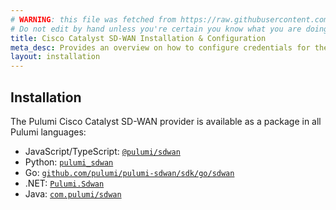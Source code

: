 ```yaml
---
# WARNING: this file was fetched from https://raw.githubusercontent.com/pulumi/pulumi-sdwan/v0.2.2/docs/installation-configuration.md
# Do not edit by hand unless you're certain you know what you are doing!
title: Cisco Catalyst SD-WAN Installation & Configuration
meta_desc: Provides an overview on how to configure credentials for the Pulumi Cisco Catalyst SD-WAN Provider.
layout: installation
---
```


## Installation

The Pulumi Cisco Catalyst SD-WAN provider is available as a package in all Pulumi languages:

* JavaScript/TypeScript: [`@pulumi/sdwan`](https://www.npmjs.com/package/@pulumi/sdwan)
* Python: [`pulumi_sdwan`](https://pypi.org/project/pulumi_sdwan/)
* Go: [`github.com/pulumi/pulumi-sdwan/sdk/go/sdwan`](https://pkg.go.dev/github.com/pulumi/pulumi-sdwan/sdk/go/sdwan)
* .NET: [`Pulumi.Sdwan`](https://www.nuget.org/packages/Pulumi.Sdwan)
* Java: [`com.pulumi/sdwan`](https://central.sonatype.com/artifact/com.pulumi/sdwan)
